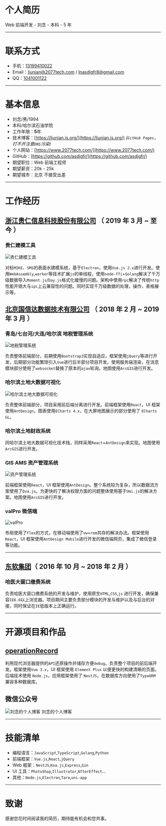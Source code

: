 # 个人简历

Web 前端开发 - 刘念 - 本科 - 5 年

---

# 联系方式

- 手机：[13199410022](tel:13199410022)
- Email：[liunian@2077tech.com](mailto:liunian@2077tech.com) / [lnasdjgfr8@gmail.com](mailto:lnasdjgfr8@gmail.com)
- QQ：[1041001122](tencent://message/?uin=1041001122&Site=2077tech.com&Menu=yes)

---

# 基本信息

- 刘念/男/1994
- 本科/哈尔滨石油学院
- 工作年限：**5**年
- 技术博客：[https://liunian.js.org/](https://liunian.js.org/) _(`GitHub Pages`，打不开注意`DNS`污染)_
- 个人网站：[https://www.2077tech.com/](https://www.2077tech.com/)
- GitHub：[https://github.com/asdjgfr/](https://github.com/asdjgfr/)
- 期望职位：Web 前端工程师
- 期望薪资：20k - 25k
- 期望城市：北京 不接受出差

---

# 工作经历

## [浙江贵仁信息科技股份有限公司](http://www.keepsoft.net/) （ 2019 年 3 月 ~ 至今 ）

### 贵仁建模工具

![贵仁建模工具](./imgs/gr.png)

对标`MIKE`、`SMS`的表面水建模系统，基于`Electron`，使用`Vue.js 2.x`进行开发。使用`WebAssembly`,`worker`等技术扩展`js`的单线程，使用`node-ffi`+`Golang`解决了千万级数据导入`Moment.js`/`Day.js`格式化缓慢的问题。架构中使用`rpc`解决了传统`http`性能开销大与`ipc`上云兼容性的问题。同时实现千万级数据的处理，操作，表格展示等。

## [北京国信达数据技术有限公司](http://cindata.cn/) （ 2018 年 2 月 ~ 2019 年 3 月 ）

### 青岛/七台河/大连/哈尔滨 地税管理系统

![地税管理系统](./imgs/ds.png)

负责整体前端部分，前期使用`Bootstrap3`实现自适应，框架使用`jQuery`等进行开发，后期部分功能繁琐引入`Vue`进行后半部分项目开发。使用服务端渲染，在消息模块部分使用了`websocket`替换了原本的`ajax`轮询。地图使用`ArcGIS`进行开发。

### 哈尔滨土地大数据可视化

![哈尔滨土地大数据可视化](./imgs/bigdata.png)

负责整体前端部分，项目采用前后端分离进行开发。前端框架使用`React`，UI 框架使用`AntDesign`，图表使用`ECharts 4.x`，在大屏地图展示的部分使用了 `ECharts GL`。

### 哈尔滨土地财政系统

同哈尔滨土地大数据可视化技术栈，同样采用`React`+`AntDesign`来实现。地图使用`ArcGIS`进行开发。

### GIS AMS 资产管理系统

![资产管理系统](./imgs/ams.png)

前端框架使用`React`，UI 框架使用`AntDesign`。整个系统较为复杂，所以数据流方案使用了`Dva.js`。为更快的了解决权限方面的问题整体使用基于`Umi.js`的解决方案。地图使用`ArcGIS`进行开发。

### valPro 微信端

![valPro](./imgs/valPro.jpg)

布局使用了`Flex`的方式，在移动端使用了`vw`+`rem`共存的解决办法。框架使用`React`，UI 框架使用`AntDesign Mobile`进行开发的微信端网页，集成了微信登录等功能。

---

## [东软集团](https://www.neusoft.com/cn/)（ 2016 年 10 月 ~ 2018 年 2 月 ）

### 哈医大窗口缴费系统

负责哈医大窗口缴费系统的开发与维护，使用原生`HTML`,`CSS`,`js` 进行开发，确保兼容`IE6.0`以上浏览器。项目期间主要负责部分模块的开发与维护以及与后台的对接，同时保证在`IE`低版本上正确运行。

---

# 开源项目和作品

## [operationRecord](https://github.com/asdjgfr/operationRecord)

利用现代浏览器提供的`API`还原操作并储存方便`debug`。负责整个项目的前后端开发。框架使用`Vue 3.x`，UI 框架使用 `Element Plus` 以便更快的构建清晰的页面。后端技术使用 `Node.js`，应用框架使用了 `NestJS`，在数据库方向使用了`TypeORM `兼容多种数据库。

## 微信公众号

![刘念的个人博客](./imgs/qrcode.jpg)
刘念的个人博客

---

# 技能清单

- 编程语言：`JavaScript`,`TypeScript`,`Golang`,`Python`
- 前端框架：`Vue.js`,`React`,`jQuery`
- Web 框架：`NestJS`,`Koa.js`,`Express`,`Gin`
- UI 工具：`PhotoShop`,`Illustrator`,`AfterEffect`...
- 其他：`Node.js`,`Electron`,`Taro`,`uni-app`

---

# 致谢

感谢您花时间阅读我的简历，期待能有机会和您共事。
